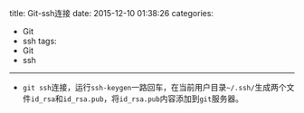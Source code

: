 title: Git-ssh连接
date: 2015-12-10 01:38:26
categories: 
- Git
- ssh
tags: 
- Git
- ssh
---
* `git ssh`连接，运行`ssh-keygen`一路回车，在当前用户目录`~/.ssh/`生成两个文件`id_rsa`和`id_rsa.pub`，将`id_rsa.pub`内容添加到`git`服务器。


